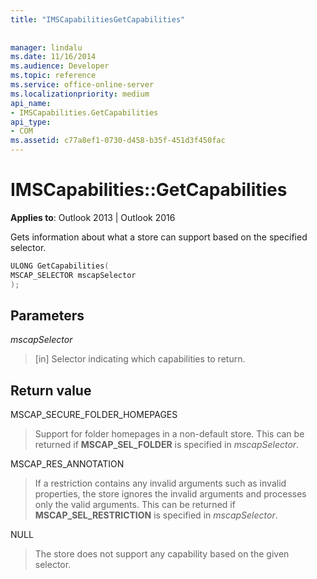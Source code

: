 ```yaml
---
title: "IMSCapabilitiesGetCapabilities"
 
 
manager: lindalu
ms.date: 11/16/2014
ms.audience: Developer
ms.topic: reference
ms.service: office-online-server
ms.localizationpriority: medium
api_name:
- IMSCapabilities.GetCapabilities
api_type:
- COM
ms.assetid: c77a8ef1-0730-d458-b35f-451d3f450fac
---
```


# IMSCapabilities::GetCapabilities

  
**Applies to**: Outlook 2013 | Outlook 2016
  
Gets information about what a store can support based on the specified selector.
  
```cpp
ULONG GetCapabilities( 
MSCAP_SELECTOR mscapSelector 
);
```

## Parameters

 *mscapSelector* 
  
> [in] Selector indicating which capabilities to return.

## Return value

MSCAP_SECURE_FOLDER_HOMEPAGES
  
> Support for folder homepages in a non-default store. This can be returned if **MSCAP_SEL_FOLDER** is specified in *mscapSelector*.

MSCAP_RES_ANNOTATION
  
> If a restriction contains any invalid arguments such as invalid properties, the store ignores the invalid arguments and processes only the valid arguments. This can be returned if **MSCAP_SEL_RESTRICTION** is specified in *mscapSelector*.

NULL
  
> The store does not support any capability based on the given selector.
